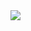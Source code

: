<picture>
  <source
    srcset="https://github-readme-stats.vercel.app/api?username=jimbox4&show_icons=true&theme=radical"
    media="(prefers-color-scheme: radical)"
  />
  <source
    srcset="https://github-readme-stats.vercel.app/api?username=jimbox4&show_icons=true"
    media="(prefers-color-scheme: ), (prefers-color-scheme: no-preference)"
  />
  <img src="https://github-readme-stats.vercel.app/api?username=jimbox4&show_icons=true" />
</picture>
